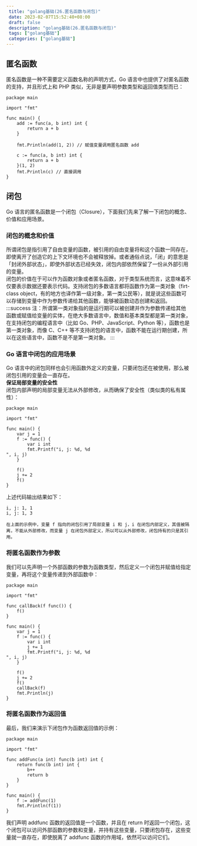 ```yaml
--- 
 title: "golang基础(26.匿名函数与闭包)" 
 date: 2023-02-07T15:52:40+08:00 
 draft: false 
 description: "golang基础(26.匿名函数与闭包)" 
 tags: ["golang基础"] 
 categories: ["golang基础"] 
---
```

## 匿名函数
匿名函数是一种不需要定义函数名称的声明方式，Go 语言中也提供了对匿名函数的支持，并且形式上和 PHP 类似，无非是要声明参数类型和返回值类型而已：
```
package main

import "fmt"

func main() {
	add := func(a, b int) int {
		return a + b
	}

	fmt.Println(add(1, 2)) // 赋值变量调用匿名函数 add

	c := func(a, b int) int {
		return a + b
	}(1, 2)
	fmt.Println(c) // 直接调用
}
```

## 闭包
Go 语言的匿名函数是一个闭包（Closure），下面我们先来了解一下闭包的概念、价值和应用场景。

### 闭包的概念和价值
所谓闭包是指引用了自由变量的函数，被引用的自由变量将和这个函数一同存在，即使离开了创造它的上下文环境也不会被释放掉。或者通俗点说，「闭」的意思是「封闭外部状态」，即使外部状态已经失效，闭包内部依然保留了一份从外部引用的变量。<br />闭包的价值在于可以作为函数对象或者匿名函数，对于类型系统而言，这意味着不仅要表示数据还要表示代码。支持闭包的多数语言都将函数作为第一类对象（firt-class object，有的地方也译作第一级对象，第一类公民等），就是说这些函数可以存储到变量中作为参数传递给其他函数，能够被函数动态创建和返回。
:::success
注：所谓第一类对象指的是运行期可以被创建并作为参数传递给其他函数或赋值给变量的实体，在绝大多数语言中，数值和基本类型都是第一类对象，在支持闭包的编程语言中（比如 Go、PHP、JavaScript、Python 等），函数也是第一类对象，而像 C、C++ 等不支持闭包的语言中，函数不能在运行期创建，所以在这些语言中，函数不是不是第一类对象。
:::

### Go 语言中闭包的应用场景
Go 语言中的闭包同样也会引用函数外定义的变量，只要闭包还在被使用，那么被闭包引用的变量会一直存在。<br />**保证局部变量的安全性**<br />闭包内部声明的局部变量无法从外部修改，从而确保了安全性（类似类的私有属性）：
```
package main

import "fmt"

func main() {
	var j = 1
	f := func() {
		var i int
		fmt.Printf("i, j: %d, %d
", i, j)
	}

	f()
	j += 2
	f()
}
```
上述代码输出结果如下：
```
i, j: 1, 1
i, j: 1, 3
```
	在上面的示例中，变量 f 指向的闭包引用了局部变量 i 和 j，i 在闭包内部定义，其值被隔离，不能从外部修改，而变量 j 在闭包外部定义，所以可以从外部修改，闭包持有的只是其引用。

### 将匿名函数作为参数
我们可以先声明一个外部函数的参数为函数类型，然后定义一个闭包并赋值给指定变量，再将这个变量传递到外部函数中：
```
package main

import "fmt"

func callBack(f func()) {
	f()
}

func main() {
	var j = 1
	f := func() {
		var i int
		j += 1
		fmt.Printf("i, j: %d, %d
", i, j)
	}

	f()
	j += 2
	f()
	callBack(f)
	fmt.Println(j)
}
```

### 将匿名函数作为返回值
最后，我们来演示下闭包作为函数返回值的示例：
```
package main

import "fmt"

func addFunc(a int) func(b int) int {
	return func(b int) int {
		b++
		return b
	}
}

func main() {
	f := addFunc(1)
	fmt.Println(f(1))
}
```
我们声明 addfunc 函数的返回值是一个函数，并且在 return 时返回一个闭包，这个闭包可以访问外部函数的参数和变量，并持有这些变量，只要闭包存在，这些变量就一直存在，即使脱离了 addfunc 函数的作用域，依然可以访问它们。
